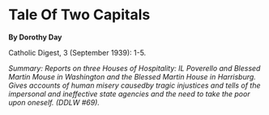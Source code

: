 Tale Of Two Capitals
====================

**By Dorothy Day**

Catholic Digest, 3 (September 1939): 1-5.

*Summary: Reports on three Houses of Hospitality: IL Poverello and
Blessed Martin Mouse in Washington and the Blessed Martin House in
Harrisburg. Gives accounts of human misery causedby tragic injustices
and tells of the impersonal and ineffective state agencies and the need
to take the poor upon oneself. (DDLW \#69).*


